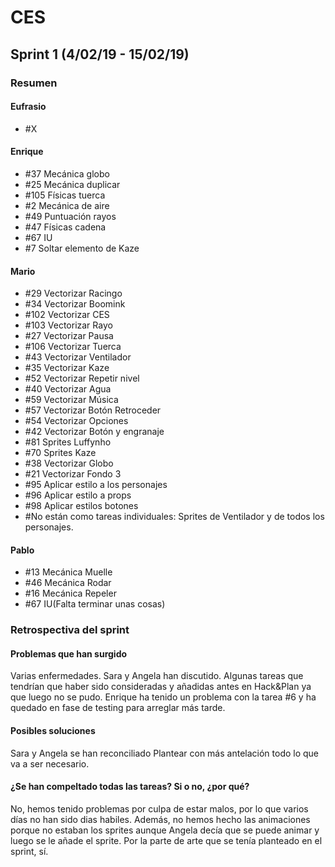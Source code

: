 ﻿# CES
## Sprint 1 (4/02/19 - 15/02/19)
### Resumen

#### Eufrasio
* #X
#### Enrique
* #37 Mecánica globo
* #25 Mecánica duplicar
* #105 Físicas tuerca
* #2 Mecánica de aire
* #49 Puntuación rayos
* #47 Físicas cadena
* #67 IU
* #7 Soltar elemento de Kaze

#### Mario
* #29 Vectorizar Racingo
* #34 Vectorizar Boomink
* #102 Vectorizar CES
* #103 Vectorizar Rayo
* #27 Vectorizar Pausa
* #106 Vectorizar Tuerca
* #43 Vectorizar Ventilador
* #35 Vectorizar Kaze
* #52 Vectorizar Repetir nivel
* #40 Vectorizar Agua
* #59 Vectorizar Música
* #57 Vectorizar Botón Retroceder
* #54 Vectorizar Opciones
* #42 Vectorizar Botón y engranaje
* #81 Sprites Luffynho
* #70 Sprites Kaze
* #38 Vectorizar Globo
* #21 Vectorizar Fondo 3
* #95 Aplicar estilo a los personajes
* #96 Aplicar estilo a props
* #98 Aplicar estilos botones
* #No están como tareas individuales: Sprites de Ventilador y de todos los personajes.

#### Pablo
* #13 Mecánica Muelle
* #46 Mecánica Rodar
* #16 Mecánica Repeler
* #67 IU(Falta terminar unas cosas)


### Retrospectiva del sprint


#### Problemas que han surgido
Varias enfermedades.
Sara y Angela han discutido.
Algunas tareas que tendrían que haber sido consideradas y añadidas antes en Hack&Plan ya que luego no se pudo.
Enrique ha tenido un problema con la tarea #6 y ha quedado en fase de testing para arreglar más tarde.

#### Posibles soluciones
Sara y Angela se han reconciliado
Plantear con más antelación todo lo que va a ser necesario.

#### ¿Se han compeltado todas las tareas? Si o no, ¿por qué?
No, hemos tenido problemas por culpa de estar malos, por lo que varios días no han sido dias habiles.
Además, no hemos hecho las animaciones porque no estaban los sprites aunque Angela decía que se puede animar y luego se le añade el sprite. Por la parte de arte que se tenía planteado en el sprint, sí. 
